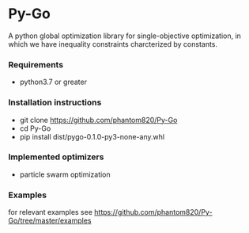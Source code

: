 # Py-Go
A python global optimization library for single-objective optimization, in which we have inequality constraints charcterized by  constants.

### Requirements
- python3.7 or greater

### Installation instructions 
- git clone https://github.com/phantom820/Py-Go
- cd Py-Go
- pip install dist/pygo-0.1.0-py3-none-any.whl 

### Implemented optimizers
- particle swarm optimization

### Examples
for relevant examples see https://github.com/phantom820/Py-Go/tree/master/examples
